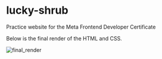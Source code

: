 # lucky-shrub
Practice website for the Meta Frontend Developer Certificate

Below is the final render of the HTML and CSS.


![final_render](https://github.com/mchartkoff/lucky-shrub/assets/85961850/0f8e2ce5-d126-4696-9df7-5a4ce1c9efb4)
